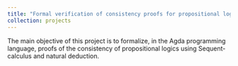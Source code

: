 ```yaml
---
title: "Formal verification of consistency proofs for propositional logic"
collection: projects
---
```


The main objective of this project is to formalize, in the Agda programming language, 
proofs of the consistency of propositional logics using Sequent-calculus and 
natural deduction.
